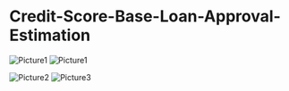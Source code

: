 # Credit-Score-Base-Loan-Approval-Estimation

![Picture1](https://github.com/user-attachments/assets/b36262c9-d95a-45fb-821c-206e045afeb6)
![Picture1](https://github.com/user-attachments/assets/8634c5a9-05e2-4fb2-b7d8-33f15abf6b65)

![Picture2](https://github.com/user-attachments/assets/e0c3554a-dc31-4153-91a6-0f2d5061f168)
![Picture3](https://github.com/user-attachments/assets/332daeb6-5601-455a-880c-d325ec55b0a0)

